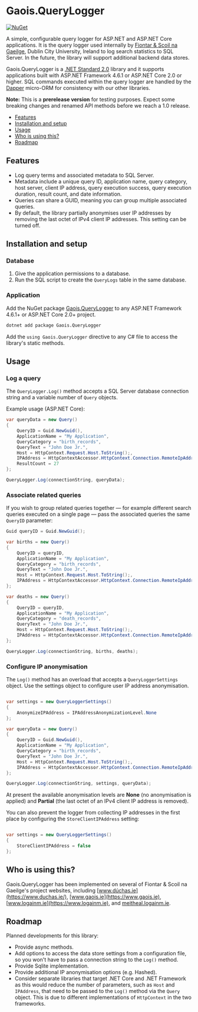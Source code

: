 # Gaois.QueryLogger

[![NuGet](https://img.shields.io/badge/nuget-0.5.0--alpha-blue.svg)](https://www.nuget.org/packages/Gaois.QueryLogger/)

A simple, configurable query logger for ASP.NET and ASP.NET Core applications. It is the query logger used internally by [Fiontar & Scoil na Gaeilge](https://www.gaois.ie), Dublin City University, Ireland to log search statistics to SQL Server. In the future, the library will support additional backend data stores.

Gaois.QueryLogger is a [.NET Standard 2.0](https://docs.microsoft.com/en-us/dotnet/standard/net-standard) library and it supports applications built with ASP.NET Framework 4.6.1 or ASP.NET Core 2.0 or higher.  SQL commands executed within the query logger are handled by the [Dapper](https://github.com/StackExchange/Dapper/) micro-ORM for consistency with our other libraries.

**Note:** This is a **prerelease version** for testing purposes. Expect some breaking changes and renamed API methods before we reach a 1.0 release.

- [Features](#features)
- [Installation and setup](#installation-and-setup)
- [Usage](#usage)
- [Who is using this?](#who-is-using-this)
- [Roadmap](#roadmap)

## Features

- Log query terms and associated metadata to SQL Server.
- Metadata include a unique query ID, application name, query category, host server, client IP address, query execution success, query execution duration, result count, and date information.
- Queries can share a GUID, meaning you can group multiple associated queries.
- By default, the library partially anonymises user IP addresses by removing the last octet of IPv4 client IP addresses. This setting can be turned off.

## Installation and setup

### Database

1. Give the application permissions to a database.
2. Run the SQL script to create the `QueryLogs` table in the same database.

### Application

Add the NuGet package [Gaois.QueryLogger](https://www.nuget.org/packages/Gaois.QueryLogger/) to any ASP.NET Framework 4.6.1+ or ASP.NET Core 2.0+ project.

```cmd
dotnet add package Gaois.QueryLogger
```

Add the `using Gaois.QueryLogger` directive to any C# file to access the library's static methods.

## Usage

### Log a query

The `QueryLogger.Log()` method accepts a SQL Server database connection string and a variable number of `Query` objects.

Example usage (ASP.NET Core):

```csharp
var queryData = new Query()
{
    QueryID = Guid.NewGuid(),
    ApplicationName = "My Application",
    QueryCategory = "birth_records",
    QueryText = "John Doe Jr.",
    Host = HttpContext.Request.Host.ToString();,
    IPAddress = HttpContextAccessor.HttpContext.Connection.RemoteIpAddress.ToString()
    ResultCount = 27
};

QueryLogger.Log(connectionString, queryData);
```

### Associate related queries

If you wish to group related queries together — for example different search queries executed on a single page — pass the associated queries the same `QueryID` parameter:

```csharp
Guid queryID = Guid.NewGuid();

var births = new Query()
{
    QueryID = queryID,
    ApplicationName = "My Application",
    QueryCategory = "birth_records",
    QueryText = "John Doe Jr.",
    Host = HttpContext.Request.Host.ToString();,
    IPAddress = HttpContextAccessor.HttpContext.Connection.RemoteIpAddress.ToString()
};

var deaths = new Query()
{
    QueryID = queryID,
    ApplicationName = "My Application",
    QueryCategory = "death_records",
    QueryText = "John Doe Jr.",
    Host = HttpContext.Request.Host.ToString();,
    IPAddress = HttpContextAccessor.HttpContext.Connection.RemoteIpAddress.ToString()
};

QueryLogger.Log(connectionString, births, deaths);
```

### Configure IP anonymisation

The `Log()` method has an overload that accepts a `QueryLoggerSettings` object. Use the settings object to configure user IP address anonymisation.

```csharp

var settings = new QueryLoggerSettings()
{
    AnonymizeIPAddress = IPAddressAnonymizationLevel.None
};

var queryData = new Query()
{
    QueryID = Guid.NewGuid(),
    ApplicationName = "My Application",
    QueryCategory = "birth_records",
    QueryText = "John Doe Jr.",
    Host = HttpContext.Request.Host.ToString();,
    IPAddress = HttpContextAccessor.HttpContext.Connection.RemoteIpAddress.ToString()
};

QueryLogger.Log(connectionString, settings, queryData);
```

At present the available anonymisation levels are **None** (no anonymisation is applied) and **Partial** (the last octet of an IPv4 client IP address is removed).

You can also prevent the logger from collecting IP addresses in the first place by configuring the `StoreClientIPAddress` setting:

```csharp

var settings = new QueryLoggerSettings()
{
    StoreClientIPAddress = false
};
```

## Who is using this?

Gaois.QueryLogger has been implemented on several of Fiontar & Scoil na Gaeilge's project websites, including [www.dúchas.ie](https://www.duchas.ie/), [www.gaois.ie](https://www.gaois.ie), [www.logainm.ie](https://www.logainm.ie), and [meitheal.logainm.ie](https://meitheal.logainm.ie).

## Roadmap

Planned developments for this library:

- Provide async methods.
- Add options to access the data store settings from a configuration file, so you won't have to pass a connection string to the `Log()` method.
- Provide Sqlite implementation.
- Provide additional IP anonymisation options (e.g. Hashed).
- Consider separate libraries that target .NET Core and .NET Framework as this would reduce the number of parameters, such as `Host` and `IPAddress`, that need to be passed to the `Log()` method via the `Query` object. This is due to different implementations of `HttpContext` in the two frameworks.